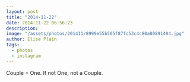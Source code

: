 ```yaml
---
layout: post
title: "2014-11-22"
date: 2014-11-22 06:56:23
description: 
image: "/assets/photos/201411/8999e55b505f87fc53c4c80a80891404.jpg"
author: Elise Plain
tags: 
  - photos
  - instagram
---
```


Couple = One. If not One, not a Couple.
<p></p>
